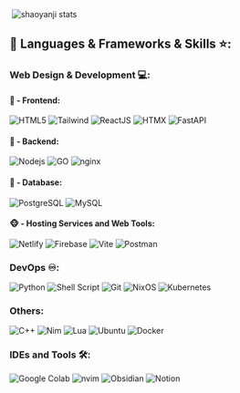 <p>&nbsp;<img align="center" src="https://readmestats.999857.xyz/api?username=shaoyanji&show_icons=true&locale=en&theme=tokyonight" alt="shaoyanji stats" /></p>

## 🔨 Languages & Frameworks & Skills ⭐️:

### Web Design & Development 💻:
#### 🙈 - Frontend:
![HTML5](https://img.shields.io/badge/-HTML5-E34F26?style=for-the-badge&logo=html5&logoColor=white)
![Tailwind](https://img.shields.io/badge/TailwindCSS-06B6D4?style=for-the-badge&logo=tailwindcss&logoColor=white)
![ReactJS](https://img.shields.io/badge/-ReactJS-%2361DAFB?style=for-the-badge&logo=react&logoColor=white)
![HTMX](https://img.shields.io/badge/-htmx-%23643AFB?style=for-the-badge&logo=htmx&logoColor=white)
![FastAPI](https://img.shields.io/badge/-FastAPI-c643AFB?style=for-the-badge&logo=fastapi&logoColor=white)

#### 🙉 - Backend:
![Nodejs](https://img.shields.io/badge/Node.js-43853D.svg?style=for-the-badge&logo=node.js&logoColor=white)
![GO](https://img.shields.io/badge/Go-00C7B7?style=for-the-badge&logo=go&logoColor=white)
![nginx](https://img.shields.io/badge/nginx-00C7B7?style=for-the-badge&logo=nginx&logoColor=white)

#### 🙊 - Database:
![PostgreSQL](https://img.shields.io/badge/PostgreSQL-4EA94B?style=for-the-badge&logo=postgresql&logoColor=white)
![MySQL](https://img.shields.io/badge/MySQL-005C84?style=for-the-badge&logo=mysql&logoColor=white)

#### 🐵 - Hosting Services and Web Tools:
![Netlify](https://img.shields.io/badge/Netlify-00C7B7?style=for-the-badge&logo=netlify&logoColor=white)
![Firebase](https://img.shields.io/badge/Firebase-039BE5?style=for-the-badge&logo=Firebase&logoColor=white)
![Vite](https://img.shields.io/badge/Vite-646CFF?style=for-the-badge&logo=vite&logoColor=white)
![Postman](https://img.shields.io/badge/Postman-FF6C37?style=for-the-badge&logo=postman&logoColor=white)

### DevOps ♾️:
![Python](https://img.shields.io/badge/Python-14354C?style=for-the-badge&logo=python&logoColor=white)
![Shell Script](https://img.shields.io/badge/Shell_Script-121011?style=for-the-badge&logo=gnu-bash&logoColor=white)
![Git](https://img.shields.io/badge/GIT-E44C30?style=for-the-badge&logo=git&logoColor=white)
![NixOS](https://img.shields.io/badge/NixOS-00B7B7?style=for-the-badge&logo=nixos&logoColor=white)
![Kubernetes](https://img.shields.io/badge/Kubernetes-A0B3B7?style=for-the-badge&logo=kubernetes&logoColor=white)

### Others:
![C++](https://custom-icon-badges.herokuapp.com/badge/C++-9C033A.svg?style=for-the-badge&logo=cpp2&logoColor=white)
![Nim](https://img.shields.io/badge/Nim-000420?style=for-the-badge&logo=nim&logoColor=white)
![Lua](https://img.shields.io/badge/lua-00094B?style=for-the-badge&logo=lua&logoColor=white)
![Ubuntu](https://img.shields.io/badge/Ubuntu-E95420?style=for-the-badge&logo=ubuntu&logoColor=white)
![Docker](https://img.shields.io/badge/docker-425420?style=for-the-badge&logo=docker&logoColor=white)

### IDEs and Tools 🛠:
![Google Colab](https://img.shields.io/badge/Colab-F9AB00?style=for-the-badge&logo=googlecolab&color=525252)
![nvim](https://img.shields.io/badge/Neovim-0078D4?style=for-the-badge&logo=neovim&logoColor=white)
![Obsidian](https://img.shields.io/badge/obsidian-0052CC?style=for-the-badge&logo=obsidian&logoColor=white)
![Notion](https://img.shields.io/badge/Notion-000000?style=for-the-badge&logo=notion&logoColor=white)

<!--
**shaoyanji/shaoyanji** is a ✨ _special_ ✨ repository because its `README.md` (this file) appears on your GitHub profile.

Here are some ideas to get you started:

- 🔭 I’m currently working on ...
- 🌱 I’m currently learning ...
- 👯 I’m looking to collaborate on ...
- 🤔 I’m looking for help with ...
- 💬 Ask me about ...
- 📫 How to reach me: ...
- 😄 Pronouns: ...
- ⚡ Fun fact: ...
-->
